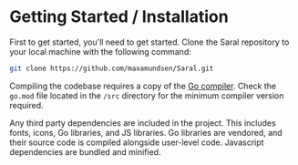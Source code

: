 # Getting Started / Installation
First to get started, you'll need to get started.
Clone the Saral repository to your local machine with the following command:
```sh
git clone https://github.com/maxamundsen/Saral.git
```

Compiling the codebase requires a copy of the [Go compiler](https://go.dev).
Check the `go.mod` file located in the `/src` directory for the minimum compiler version required.

Any third party dependencies are included in the project.
This includes fonts, icons, Go libraries, and JS libraries.
Go libraries are vendored, and their source code is compiled alongside user-level code.
Javascript dependencies are bundled and minified.
